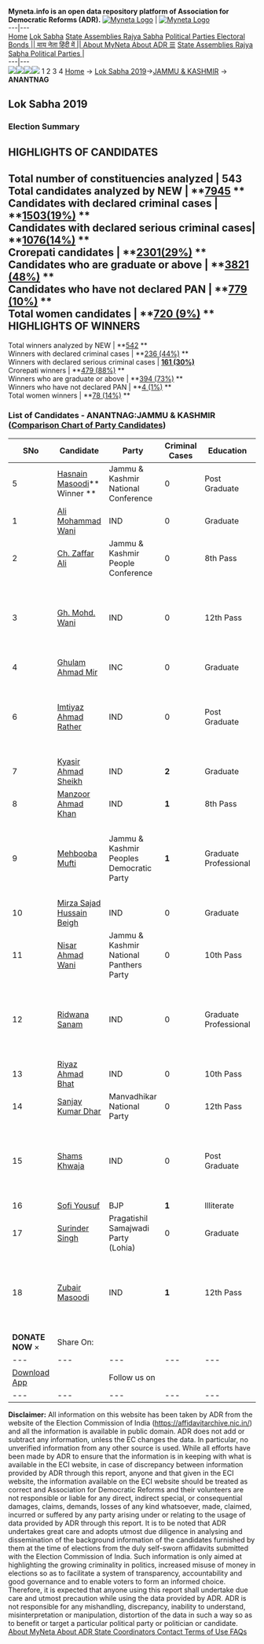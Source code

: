 **Myneta.info is an open data repository platform of Association for Democratic Reforms (ADR).**
[![Myneta Logo](https://www.myneta.info/lib/img/myneta-logo.png)](https://www.myneta.info/) | [![Myneta Logo](https://www.myneta.info/lib/img/adr-logo.png)](https://adrindia.org)  
---|---  
[Home](https://www.myneta.info/) [Lok Sabha](https://www.myneta.info/#ls "Lok Sabha") [ State Assemblies ](https://www.myneta.info/#sa "State Assemblies") [Rajya Sabha](https://www.myneta.info/#rs "Rajya Sabha") [Political Parties ](https://www.myneta.info/party "Political Parties") [ Electoral Bonds ](https://www.myneta.info/electoral_bonds "Electoral Bonds") [ || माय नेता हिंदी में || ](https://translate.google.co.in/translate?prev=hp&hl=en&js=y&u=www.myneta.info&sl=en&tl=hi&history_state0=) [ About MyNeta ](https://adrindia.org/content/about-myneta) [ About ADR ](https://adrindia.org/about-adr/who-we-are) [☰](javascript:void\(0\))
[ State Assemblies ](https://www.myneta.info/#sa "State Assemblies") [ Rajya Sabha ](https://www.myneta.info/#rs "Rajya Sabha") [ Political Parties ](https://www.myneta.info/party "Political Parties")
|   
---|---  
![](https://www.myneta.info/lib/img/banner/banner-1.png)![](https://www.myneta.info/lib/img/banner/banner-2.png)![](https://www.myneta.info/lib/img/banner/banner-3.png)![](https://www.myneta.info/lib/img/banner/banner-4.png)
1  2  3  4 
[Home](https://www.myneta.info/) → [Lok Sabha 2019](https://www.myneta.info/LokSabha2019/)→[JAMMU & KASHMIR](https://www.myneta.info/LokSabha2019/index.php?action=show_constituencies&state_id=42) → **ANANTNAG**
### 
## Lok Sabha 2019
###  Election Summary 
HIGHLIGHTS OF CANDIDATES  
---  
Total number of constituencies analyzed |  543   
Total candidates analyzed by NEW | **[7945](https://www.myneta.info/LokSabha2019/index.php?action=summary&subAction=candidates_analyzed&sort=candidate#summary) **  
Candidates with declared criminal cases | **[1503(19%)](https://www.myneta.info/LokSabha2019/index.php?action=summary&subAction=crime&sort=candidate#summary) **  
Candidates with declared serious criminal cases| **[1076(14%)](https://www.myneta.info/LokSabha2019/index.php?action=summary&subAction=serious_crime&sort=candidate#summary) **  
Crorepati candidates | **[2301(29%)](https://www.myneta.info/LokSabha2019/index.php?action=summary&subAction=crorepati&sort=candidate#summary) **  
Candidates who are graduate or above | **[3821 (48%)](https://www.myneta.info/LokSabha2019/index.php?action=summary&subAction=education&sort=candidate#summary) **  
Candidates who have not declared PAN | **[779 (10%)](https://www.myneta.info/LokSabha2019/index.php?action=summary&subAction=without_pan&sort=candidate#summary) **  
Total women candidates | **[720 (9%)](https://www.myneta.info/LokSabha2019/index.php?action=summary&subAction=women_candidate&sort=candidate#summary) **  
HIGHLIGHTS OF WINNERS  
---  
Total winners analyzed by NEW | **[542](https://www.myneta.info/LokSabha2019/index.php?action=summary&subAction=winner_analyzed&sort=candidate#summary) **  
Winners with declared criminal cases | **[236 (44%)](https://www.myneta.info/LokSabha2019/index.php?action=summary&subAction=winner_crime&sort=candidate#summary) **  
Winners with declared serious criminal cases | **[161 (30%)](https://www.myneta.info/LokSabha2019/index.php?action=summary&subAction=winner_serious_crime&sort=candidate#summary)**  
Crorepati winners | **[479 (88%)](https://www.myneta.info/LokSabha2019/index.php?action=summary&subAction=winner_crorepati&sort=candidate#summary) **  
Winners who are graduate or above | **[394 (73%)](https://www.myneta.info/LokSabha2019/index.php?action=summary&subAction=winner_education&sort=candidate#summary) **  
Winners who have not declared PAN | **[4 (1%)](https://www.myneta.info/LokSabha2019/index.php?action=summary&subAction=winner_without_pan&sort=candidate#summary) **  
Total women winners | **[78 (14%)](https://www.myneta.info/LokSabha2019/index.php?action=summary&subAction=winner_women&sort=candidate#summary) **  
### List of Candidates - ANANTNAG:JAMMU & KASHMIR ([Comparison Chart of Party Candidates](https://www.myneta.info/LokSabha2019/comparisonchart.php?constituency_id=1004))
SNo | Candidate| Party| Criminal Cases| Education| Age| Total Assets| Liabilities  
---|---|---|---|---|---|---|---  
5  | [Hasnain Masoodi](https://www.myneta.info/LokSabha2019/candidate.php?candidate_id=10676)** Winner ** | Jammu & Kashmir National Conference | 0 | Post Graduate| 65 | Rs 8,76,20,672 ~ 8 Crore+ | Rs 0 ~   
1  | [Ali Mohammad Wani](https://www.myneta.info/LokSabha2019/candidate.php?candidate_id=10672) | IND | 0 | Graduate| 48 | Rs 1,31,00,000 ~ 1 Crore+ | Rs 0 ~   
2  | [Ch. Zaffar Ali](https://www.myneta.info/LokSabha2019/candidate.php?candidate_id=10673) | Jammu & Kashmir People Conference | 0 | 8th Pass| 60 | Rs 2,32,65,829 ~ 2 Crore+ | Rs 2,02,000 ~ 2 Lacs+  
3  | [Gh. Mohd. Wani](https://www.myneta.info/LokSabha2019/candidate.php?candidate_id=10674) | IND | 0 | 12th Pass| 45 | ![](https://myneta.info/image_v2.php?myneta_folder=LokSabha2019&candidate_id=10674&col=ta) | ![](https://myneta.info/image_v2.php?myneta_folder=LokSabha2019&candidate_id=10674&col=lia)  
4  | [Ghulam Ahmad Mir](https://www.myneta.info/LokSabha2019/candidate.php?candidate_id=10675) | INC | 0 | Graduate| 60 | Rs 14,01,46,018 ~ 14 Crore+ | Rs 0 ~   
6  | [Imtiyaz Ahmad Rather](https://www.myneta.info/LokSabha2019/candidate.php?candidate_id=10677) | IND | 0 | Post Graduate| 47 | ![](https://myneta.info/image_v2.php?myneta_folder=LokSabha2019&candidate_id=10677&col=ta) | ![](https://myneta.info/image_v2.php?myneta_folder=LokSabha2019&candidate_id=10677&col=lia)  
7  | [Kyasir Ahmad Sheikh](https://www.myneta.info/LokSabha2019/candidate.php?candidate_id=7849) | IND | **2** | Graduate| 31 | Rs 2,50,000 ~ 2 Lacs+ | Rs 2,00,000 ~ 2 Lacs+  
8  | [Manzoor Ahmad Khan](https://www.myneta.info/LokSabha2019/candidate.php?candidate_id=7405) | IND | **1** | 8th Pass| 47 | Rs 40,000 ~ 40 Thou+ | Rs 0 ~   
9  | [Mehbooba Mufti](https://www.myneta.info/LokSabha2019/candidate.php?candidate_id=10678) | Jammu & Kashmir Peoples Democratic Party | **1** | Graduate Professional| 59 | ![](https://myneta.info/image_v2.php?myneta_folder=LokSabha2019&candidate_id=10678&col=ta) | ![](https://myneta.info/image_v2.php?myneta_folder=LokSabha2019&candidate_id=10678&col=lia)  
10  | [Mirza Sajad Hussain Beigh](https://www.myneta.info/LokSabha2019/candidate.php?candidate_id=10679) | IND | 0 | Graduate| 36 | Rs 60,000 ~ 60 Thou+ | Rs 0 ~   
11  | [Nisar Ahmad Wani](https://www.myneta.info/LokSabha2019/candidate.php?candidate_id=10680) | Jammu & Kashmir National Panthers Party | 0 | 10th Pass| 36 | Rs 30,000 ~ 30 Thou+ | Rs 0 ~   
12  | [Ridwana Sanam](https://www.myneta.info/LokSabha2019/candidate.php?candidate_id=7018) | IND | 0 | Graduate Professional| 39 | ![](https://myneta.info/image_v2.php?myneta_folder=LokSabha2019&candidate_id=7018&col=ta) | ![](https://myneta.info/image_v2.php?myneta_folder=LokSabha2019&candidate_id=7018&col=lia)  
13  | [Riyaz Ahmad Bhat](https://www.myneta.info/LokSabha2019/candidate.php?candidate_id=10681) | IND | 0 | 10th Pass| 45 | Rs 31,000 ~ 31 Thou+ | Rs 0 ~   
14  | [Sanjay Kumar Dhar](https://www.myneta.info/LokSabha2019/candidate.php?candidate_id=10670) | Manvadhikar National Party | 0 | 12th Pass| 51 | Rs 3,55,000 ~ 3 Lacs+ | Rs 0 ~   
15  | [Shams Khwaja](https://www.myneta.info/LokSabha2019/candidate.php?candidate_id=10671) | IND | 0 | Post Graduate| 58 | ![](https://myneta.info/image_v2.php?myneta_folder=LokSabha2019&candidate_id=10671&col=ta) | ![](https://myneta.info/image_v2.php?myneta_folder=LokSabha2019&candidate_id=10671&col=lia)  
16  | [Sofi Yousuf](https://www.myneta.info/LokSabha2019/candidate.php?candidate_id=7019) | BJP | **1** | Illiterate| 53 | Rs 1,17,10,000 ~ 1 Crore+ | Rs 0 ~   
17  | [Surinder Singh](https://www.myneta.info/LokSabha2019/candidate.php?candidate_id=7850) | Pragatishil Samajwadi Party (Lohia) | 0 | Graduate| 60 | Rs 80,90,000 ~ 80 Lacs+ | Rs 0 ~   
18  | [Zubair Masoodi](https://www.myneta.info/LokSabha2019/candidate.php?candidate_id=7851) | IND | **1** | 12th Pass| 38 | ![](https://myneta.info/image_v2.php?myneta_folder=LokSabha2019&candidate_id=7851&col=ta) | ![](https://myneta.info/image_v2.php?myneta_folder=LokSabha2019&candidate_id=7851&col=lia)  
|  **DONATE NOW** × |  Share On:  | [](https://api.whatsapp.com/send?text=https%3A%2F%2Fmyneta.info%2Fpunjab2022%2Findex.php%3Faction%3Dshow_constituencies%26state_id%3D19) | [](https://www.facebook.com/sharer/sharer.php?u=https%3A%2F%2Fmyneta.info%2Fpunjab2022%2Findex.php%3Faction%3Dshow_constituencies%26state_id%3D19) | [](https://twitter.com/share?url=https%3A%2F%2Fmyneta.info%2Fpunjab2022%2Findex.php%3Faction%3Dshow_constituencies%26state_id%3D19)  
---|---|---|---|---  
| [ Download App ](https://play.google.com/store/apps/details?id=com.webrosoft.myneta1&pcampaignid=pcampaignidMKT-Other-global-all-co-prtnr-py-PartBadge-Mar2515-1) | [](https://play.google.com/store/apps/details?id=com.webrosoft.myneta1&pcampaignid=pcampaignidMKT-Other-global-all-co-prtnr-py-PartBadge-Mar2515-1) |  Follow us on  | [](https://www.facebook.com/adrindia.org/) | [](https://twitter.com/adrspeaks) | [](https://groups.google.com/g/national-election-watch?hl=en&pli=1) | [](https://www.instagram.com/adrspeaks/) | [](https://www.youtube.com/user/adrspeaks) | [](https://sharechat.com/profile/adrspeaks)  
---|---|---|---|---|---|---|---|---  
**Disclaimer:** All information on this website has been taken by ADR from the website of the Election Commission of India (https://affidavitarchive.nic.in/) and all the information is available in public domain. ADR does not add or subtract any information, unless the EC changes the data. In particular, no unverified information from any other source is used. While all efforts have been made by ADR to ensure that the information is in keeping with what is available in the ECI website, in case of discrepancy between information provided by ADR through this report, anyone and that given in the ECI website, the information available on the ECI website should be treated as correct and Association for Democratic Reforms and their volunteers are not responsible or liable for any direct, indirect special, or consequential damages, claims, demands, losses of any kind whatsoever, made, claimed, incurred or suffered by any party arising under or relating to the usage of data provided by ADR through this report. It is to be noted that ADR undertakes great care and adopts utmost due diligence in analysing and dissemination of the background information of the candidates furnished by them at the time of elections from the duly self-sworn affidavits submitted with the Election Commission of India. Such information is only aimed at highlighting the growing criminality in politics, increased misuse of money in elections so as to facilitate a system of transparency, accountability and good governance and to enable voters to form an informed choice. Therefore, it is expected that anyone using this report shall undertake due care and utmost precaution while using the data provided by ADR. ADR is not responsible for any mishandling, discrepancy, inability to understand, misinterpretation or manipulation, distortion of the data in such a way so as to benefit or target a particular political party or politician or candidate. 
[ About MyNeta ](https://adrindia.org/content/about-myneta) [ About ADR ](https://adrindia.org/about-adr/who-we-are) [ State Coordinators ](https://adrindia.org/about-adr/state-coordinators) [ Contact ](https://adrindia.org/contact-us) [ Terms of Use ](https://adrindia.org/content/adr-terms-use) [ FAQs ](https://adrindia.org/content/faqs)
